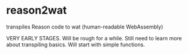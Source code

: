 # reason2wat
transpiles Reason code to wat (human-readable WebAssembly)

VERY EARLY STAGES. Will be rough for a while. Still need to learn more about transpiling basics. Will start with simple functions.

